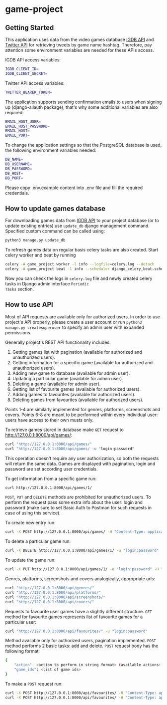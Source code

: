 # game-project

Getting Started
-------------------------

This application uses data from the video games database [IGDB API](https://api.igdb.com/)
and [Twitter API](https://dev.twitter.com/rest/public) for retrieving tweets by game name hashtag. Therefore, pay
attention some environment variables are needed for these APIs access.

IGDB API access variables:

```sh
IGDB_CLIENT_ID=
IGDB_CLIENT_SECRET=
```

Twitter API access variables:

```sh
TWITTER_BEARER_TOKEN=
```

The application supports sending confirmation emails to users when signing up (django-allauth package), that's why some
additional variables are also required:

```sh
EMAIL_HOST_USER=
EMAIL_HOST_PASSWORD=
EMAIL_HOST=
EMAIL_PORT=
```

To change the application settings so that the PostgreSQL database is used, the following environment variables needed:

```sh
DB_NAME=
DB_USERNAME=
DB_PASSWORD=
DB_HOST=
DB_PORT=
```

Please copy .env.example content into .env file and fill the required credentials.

How to update games database
-------------------------
For downloading games data from [IGDB API](https://api.igdb.com/) to your project database (or to update existing
entries) use <code>update_db</code> django management command. Specified custom command can be called using:

```sh
python3 manage.py update_db
```

To refresh games data on regular basis celery tasks are also created. Start celery worker and beat by running

```sh
celery -A game_project worker -l info --logfile=celery.log --detach
celery -A game_project beat -l info --scheduler django_celery_beat.schedulers:DatabaseScheduler
```

Now you can check the logs in <code>celery.log</code> file and newly created celery tasks in Django admin
interface <code>Periodic Tasks</code>
section.

How to use API
-------------------------

Most of API requests are available only for authorized users. In order to use project's API properly, please create a user
account or run <code>python3 manage.py createsuperuser</code> to specify an admin user with expanded permissions.

Generally project's REST API functionality includes:

1. Getting games list with pagination (available for authorized and unauthorized users).
2. Getting information for a specific game (available for authorized and unauthorized users).
3. Adding new game to database (available for admin user).
4. Updating a particular game (available for admin user).
5. Deleting a game (available for admin user).
6. Getting list of favourite games (available for authorized users).
7. Adding games to favourites (available for authorized users).
8. Deleting games from favourites (available for authorized users).

Points 1-4 are similarly implemented for genres, platforms, screenshots and covers. Points 6-8 are meant to be performed
within every individual user: users have access to their own musts only.

To retrieve games stored in database make <code>GET</code> request to http://127.0.0.1:8000/api/games/:

```sh
curl "http://127.0.0.1:8000/api/games/"
curl "http://127.0.0.1:8000/api/games/ -u "login:password"
```

This operation doesn't require any user authorization, so both the requests will return the same data. Games are displayed
with pagination, login and password are set according user credentials.

To get information from a specific game run:

```sh
curl http://127.0.0.1:8000/api/games/1/
```

<code>POST</code>, <code>PUT</code> and <code>DELETE</code> methods are prohibited for unauthorized users. To perform
the request pass some extra info about the user: login and password (make sure to set Basic Auth to Postman for such
requests in case of using this service).

To create new entry run:

```sh
curl -X POST http://127.0.0.1:8000/api/games/ -H "Content-Type: application/json" -u "login:password" -d '{"id": 1, "name": "Test Game"}'
```

To delete a particular game run:

```sh
curl -X DELETE http://127.0.0.1:8000/api/games/1/ -u "login:password"
```

To update the game run:

```sh
curl -X PUT http://127.0.0.1:8000/api/games/1/ -u "login:password" -H "Content-Type: application/json" -d '{"id": 1, "name": "Test Game New"}'
```

Genres, platforms, screenshots and covers analogically, appropriate urls:

```sh
curl "http://127.0.0.1:8000/api/genres/"
curl "http://127.0.0.1:8000/api/platforms/"
curl "http://127.0.0.1:8000/api/screenshots/"
curl "http://127.0.0.1:8000/api/covers/"
```

Requests to favourite user games have a slightly different structure. <code>GET</code> method for favourite games
represents list of favourite games for a particular user:

```sh
curl "http://127.0.0.1:8000/api/favourites/" -u "login:password"
```

Method available only for authorized users, pagination implemented. <code>POST</code> method performs 2 basic tasks: add
and delete.
<code>POST</code> request body has the following format:

```sh
{
    "action": <action to perform in string format> (available actions: "add", "delete")
    "game_ids": <list of game ids>
}
```

To make a <code>POST</code> request run:

```sh
curl -X POST http://127.0.0.1:8000/api/favourites/ -H "Content-Type: application/json" -u "login:password" -d '{"action": "add", "game_ids": [1,2]}'
curl -X POST http://127.0.0.1:8000/api/favourites/ -H "Content-Type: application/json" -u "login:password" -d '{"action": "delete", "game_ids": [1,2]}'
```
